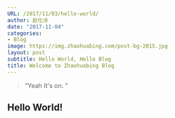 ```yaml
---
URL: /2017/11/03/hello-world/
author: 赵化冰
date: "2017-11-04"
categories:
- Blog
image: https://img.zhaohuabing.com/post-bg-2015.jpg
layout: post
subtitle: Hello World, Hello Blog
title: Welcome to Zhaohuabing Blog
---
```


> “Yeah It's on. ”


## Hello World!
